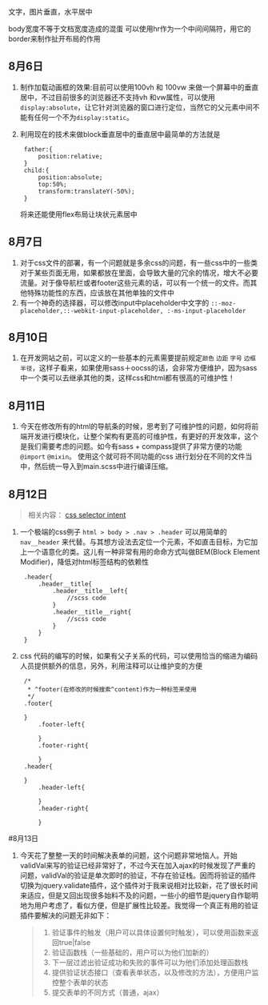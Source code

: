 文字，图片垂直，水平居中

body宽度不等于文档宽度造成的混蛋
可以使用hr作为一个中间间隔符，用它的border来制作扯开布局的作用
## 8月6日
1. 制作加载动画框的效果:目前可以使用100vh 和 100vw 来做一个屏幕中的垂直居中，不过目前很多的浏览器还不支持vh 和vw属性，可以使用`display:absolute`，让它针对浏览器的窗口进行定位，当然它的父元素中间不能有任何一个不为`display:static`。
2. 利用现在的技术来做block垂直居中的垂直居中最简单的方法就是

		father:{
			position:relative;
		}
		child:{
			position:absolute;
			top:50%;
			transform:translateY(-50%);
		}


	将来还能使用flex布局让块状元素居中

## 8月7日
1. 对于css文件的部署，有一个问题就是多余css的问题，有一些css中的一些类对于某些页面无用，如果都放在里面，会导致大量的冗余的情况，增大不必要流量。对于像导航栏或者footer这些元素的话，可以有一个统一的文件。而其他特殊功能性的东西，应该放在其他单独的文件中
2. 有一个神奇的选择器，可以修改input中placeholder中文字的
`::-moz-placeholder,::-webkit-input-placeholder, :-ms-input-placeholder`

## 8月10日
1. 在开发网站之前，可以定义的一些基本的元素需要提前规定`颜色` `边距` `字号` `边框半径`，这样子看来，如果使用sass＋oocss的话，会非常方便维护，因为sass中一个类可以去继承其他的类，这样css和html都有很高的可维护性！

## 8月11日
1. 今天在修改所有的html的导航条的时候，思考到了可维护性的问题，如何将前端开发进行模块化，让整个架构有更高的可维护性，有更好的开发效率，这个是我们需要考虑的问题。如今有sass + compass提供了非常方便的功能`@import` `@mixin`。 使用这个就可将不同功能的css 进行划分在不同的文件当中，然后统一导入到main.scss中进行编译压缩。

## 8月12日

> 相关内容：
[css selector intent](http://csswizardry.com/2012/07/shoot-to-kill-css-selector-intent/)

1. 一个极端的css例子 `html > body > .nav > .header` 可以用简单的 `nav__header` 来代替。与其想方设法去定位一个元素，不如直击目标，为它加上一个语意化的类。这儿有一种非常有用的命命方式叫做BEM(Block Element Modifier)，降低对html标签结构的依赖性

		.header{
			.header__title{
				.header__title__left{
					//scss code
				}
				.header__title__right{
					//scss code
				}
			}
		}

2. css 代码的编写的时候，如果有父子关系的代码，可以使用恰当的缩进为编码人员提供额外的信息，另外，利用注释可以让维护变的方便

		/*
		 * ^footer(在修改的时候搜索^content)作为一种标签来使用
		 */
		.footer{

		}
			.footer-left{

			}
			.footer-right{

			}
		.header{

		}
			.header-left{

			}
			.header-right{

			}

#8月13日
1. 今天花了整整一天的时间解决表单的问题，这个问题非常地恼人。开始validVal来写的验证已经非常好了，不过今天在加入ajax的时候发现了严重的问题，validVal的验证是单次即时的验证，不存在验证栈。因而将验证的插件切换为jquery.validate插件，这个插件对于我来说相对比较新，花了很长时间来适应，但是又回出现很多始料不及的问题，一些小的细节是jquery自作聪明地为用户考虑了，看似方便，但是扩展性比较差。我觉得一个真正有用的验证插件要解决的问题无非如下：

	> 1. 验证事件的触发（用户可以具体设置何时触发），可以使用函数来返回true|false
	> 2. 验证函数栈（一些基础的，用户可以为他们加新的）
	> 3. 下一层过滤出验证成功和失败的事件可以为他们添加处理函数栈
	> 4. 提供验证状态接口（查看表单状态，以及修改的方法），方便用户监控整个表单的状态
	> 5. 提交表单的不同方式（普通，ajax）
